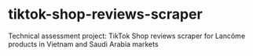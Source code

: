 # tiktok-shop-reviews-scraper
Technical assessment project: TikTok Shop reviews scraper for Lancôme products in Vietnam and Saudi Arabia markets
